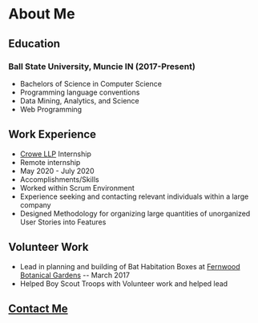 # About Me
## Education
### Ball State University, Muncie IN (2017-Present)
- Bachelors of Science in Computer Science
 - Programming language conventions
 - Data Mining, Analytics, and Science
 - Web Programming
## Work Experience
- [Crowe LLP](https://www.crowe.com/) Internship
 - Remote internship
 - May 2020 - July 2020
 - Accomplishments/Skills
  - Worked within Scrum Environment
  - Experience seeking and contacting relevant individuals within a large company
  - Designed Methodology for organizing large quantities of unorganized User Stories into Features
## Volunteer Work
- Lead in planning and building of Bat Habitation Boxes at [Fernwood Botanical Gardens](https://www.fernwoodbotanical.org/) -- March 2017
- Helped Boy Scout Troops with Volunteer work and helped lead

## [Contact Me](./Contact)

